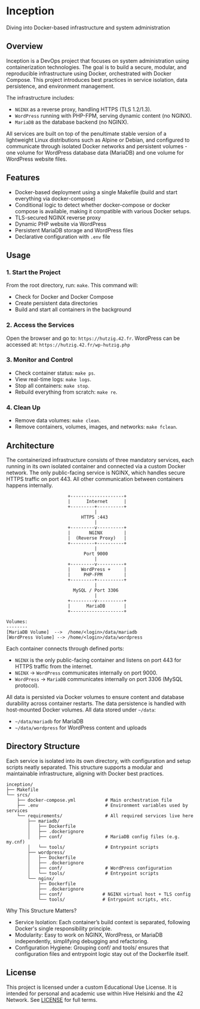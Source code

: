 # Inception
Diving into Docker-based infrastructure and system administration

## Overview
Inception is a DevOps project that focuses on system administration using containerization technologies. The goal is to build a secure, modular, and reproducible infrastructure using Docker, orchestrated with Docker Compose. This project introduces best practices in service isolation, data persistence, and environment management.

The infrastructure includes:
- `NGINX` as a reverse proxy, handling HTTPS (TLS 1.2/1.3).
- `WordPress` running with PHP-FPM, serving dynamic content (no NGINX).
- `MariaDB` as the database backend (no NGINX).

All services are built on top of the penultimate stable version of a lightweight Linux distributions such as Alpine or Debian, and configured to communicate through isolated Docker networks and persistent volumes -  one volume for WordPress database data (MariaDB) and one volume for WordPress website files.

## Features
- Docker-based deployment using a single Makefile (build and start everything via docker-compose)
- Conditional logic to detect whether docker-compose or docker compose is available, making it compatible with various Docker setups.
- TLS-secured NGINX reverse proxy
- Dynamic PHP website via WordPress
- Persistent MariaDB storage and WordPress files
- Declarative configuration with `.env` file

## Usage
### 1. Start the Project
From the root directory, run: `make`. This command will:
- Check for Docker and Docker Compose
- Create persistent data directories
- Build and start all containers in the background
  
### 2. Access the Services
Open the browser and go to: `https://hutzig.42.fr`. WordPress can be accessed at: `https://hutzig.42.fr/wp-hutzig.php`

### 3. Monitor and Control
- Check container status: `make ps`.
- View real-time logs: `make logs`.
- Stop all containers: `make stop`.
- Rebuild everything from scratch: `make re`.

### 4. Clean Up
- Remove data volumes: `make clean`.
- Remove containers, volumes, images, and networks: `make fclean`.

## Architecture
The containerized infrastructure consists of three mandatory services, each running in its own isolated container and connected via a custom Docker network. The only public-facing service is NGINX, which handles secure HTTPS traffic on port 443. All other communication between containers happens internally. 
```
                       +--------------------+
                       |      Internet      |
                       +---------+----------+
                                 |
                            HTTPS :443
                                 |
                       +---------v----------+
                       |       NGINX        |
                       |  (Reverse Proxy)   |
                       +---------+----------+
                                 |
                             Port 9000
                                 |
                       +---------v----------+
                       |    WordPress +     |
                       |     PHP-FPM        |
                       +---------+----------+
                                 |
                         MySQL / Port 3306
                                 |
                       +---------v----------+
                       |      MariaDB       |
                       +--------------------+

Volumes:
--------
[MariaDB Volume]  -->  /home/<login>/data/mariadb
[WordPress Volume] --> /home/<login>/data/wordpress

```
Each container connects through defined ports:
- ```NGINX``` is the only public-facing container and listens on port 443 for HTTPS traffic from the internet.
- ```NGINX``` → ```WordPress``` communicates internally on port 9000.
- ```WordPress``` → ```MariaDB``` communicates internally on port 3306 (MySQL protocol).

All data is persisted via Docker volumes to ensure content and database durability across container restarts.
The data persistence is handled with host-mounted Docker volumes. All data stored under `~/data`:
- `~/data/mariadb` for MariaDB
- `~/data/wordpress` for WordPress content and uploads


## Directory Structure
Each service is isolated into its own directory, with configuration and setup scripts neatly separated. This structure supports a modular and maintainable infrastructure, aligning with Docker best practices.
```
inception/
├── Makefile
└── srcs/
    ├── docker-compose.yml           # Main orchestration file
    ├── .env                         # Environment variables used by services
    └── requirements/                # All required services live here
        ├── mariadb/
        │   ├── Dockerfile
        │   ├── .dockerignore
        │   ├── conf/                # MariaDB config files (e.g. my.cnf)
        │   └── tools/               # Entrypoint scripts
        ├── wordpress/
        │   ├── Dockerfile
        │   ├── .dockerignore
        │   ├── conf/                # WordPress configuration
        │   └── tools/               # Entrypoint scripts
        └── nginx/
            ├── Dockerfile
            ├── .dockerignore
            ├── conf/               # NGINX virtual host + TLS config
            └── tools/              # Entrypoint scripts, etc.
```
Why This Structure Matters?
- Service Isolation: Each container’s build context is separated, following Docker's single responsibility principle.
- Modularity: Easy to work on NGINX, WordPress, or MariaDB independently, simplifying debugging and refactoring.
- Configuration Hygiene: Grouping conf/ and tools/ ensures that configuration files and entrypoint logic stay out of the Dockerfile itself.

## License

This project is licensed under a custom Educational Use License. It is intended 
for personal and academic use within Hive Helsinki and the 42 Network. See [LICENSE](./LICENSE) for full terms.
